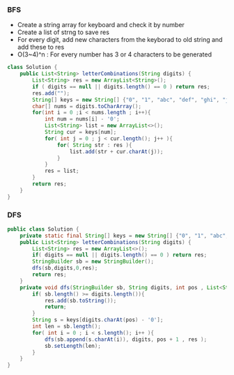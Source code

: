 ### BFS
* Create a string array for keyboard and check it by number 
* Create a list of strng to save res
* For every digit, add new characters from the keyborad to old string and add these to res
* O(3~4)^n : For every number has 3 or 4 characters to be generated 

```java
class Solution {
    public List<String> letterCombinations(String digits) {
        List<String> res = new ArrayList<String>();
        if ( digits == null || digits.length() == 0 ) return res;
        res.add("");
        String[] keys = new String[] {"0", "1", "abc", "def", "ghi", "jkl", "mno", "pqrs", "tuv", "wxyz"};
        char[] nums = digits.toCharArray();
        for(int i = 0 ;i < nums.length ; i++){
            int num = nums[i] - '0';
            List<String> list = new ArrayList<>();
            String cur = keys[num];
            for( int j = 0 ; j < cur.length(); j++ ){
                for( String str : res ){
                    list.add(str + cur.charAt(j));
                }
            }
            res = list;
        }
        return res;
    }
}
```

### DFS

```java
public class Solution {
    private static final String[] keys = new String[] {"0", "1", "abc", "def", "ghi", "jkl", "mno", "pqrs", "tuv", "wxyz"};
    public List<String> letterCombinations(String digits) {
        List<String> res = new ArrayList<>();
        if( digits == null || digits.length() == 0 ) return res;
        StringBuilder sb = new StringBuilder();
        dfs(sb,digits,0,res);
        return res;
    }
    private void dfs(StringBuilder sb, String digits, int pos , List<String> res){
        if( sb.length() >= digits.length()){
            res.add(sb.toString());
            return;
        }
        String s = keys[digits.charAt(pos) - '0'];
        int len = sb.length();
        for( int i = 0 ; i < s.length(); i++ ){
            dfs(sb.append(s.charAt(i)), digits, pos + 1 , res );
            sb.setLength(len);
        }
    }
}
```